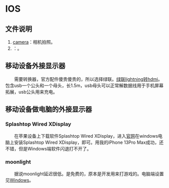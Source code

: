 # IOS

## 文件说明

1. [camera](./camera/)：相机拍照。
2. []()：。

## 移动设备外接显示器

&emsp;&emsp;需要转换器，官方配件傻贵傻贵的，所以选择绿联。[绿联lightning转hdmi](https://item.taobao.com/item.htm?id=698583640856&spm=a21m98.27004841)。包含usb一个公头和一个母头，长1.5m，usb母头可以正常解数据线用于手机屏幕拓展，usb公头用来充电。

## 移动设备做电脑的外接显示器

### Splashtop Wired XDisplay

&emsp;&emsp;在苹果设备上下载软件Splashtop Wired XDisplay，进入[官网](http://splashtop.com/wiredxdisplay
)在windows电脑上安装Splashtop Wired XDisplay，即可。用我的iPhone 13Pro Max成功，还不错，但是Windows端软件闪退打不开了。

### moonlight

&emsp;&emsp;据说moonlight延迟很低。是免费的，原本是开发用来打游戏的。电脑端设置见[Windows](./../windows/moonlight/README.md)。